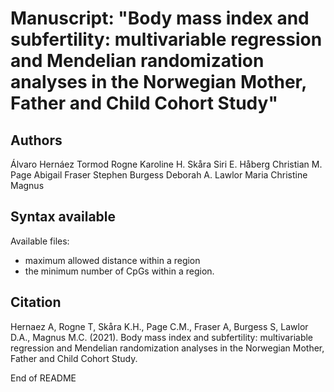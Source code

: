 # Manuscript: "Body mass index and subfertility: multivariable regression and Mendelian randomization analyses in the Norwegian Mother, Father and Child Cohort Study"
## Authors
Álvaro Hernáez
Tormod Rogne
Karoline H. Skåra
Siri E. Håberg
Christian M. Page
Abigail Fraser
Stephen Burgess
Deborah A. Lawlor
Maria Christine Magnus

## Syntax available
Available files: 
  * maximum allowed distance within a region
  * the minimum number of CpGs within a region.

## Citation
Hernaez A, Rogne T, Skåra K.H., Page C.M., Fraser A, Burgess S, Lawlor D.A., Magnus M.C. (2021). Body mass index and subfertility: multivariable regression and Mendelian randomization analyses in the Norwegian Mother, Father and Child Cohort Study. 


End of README
